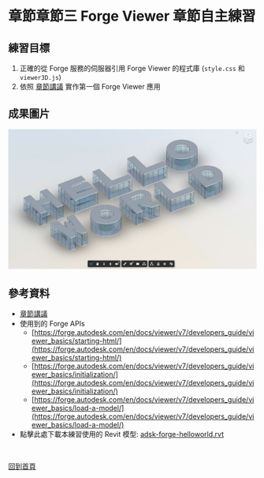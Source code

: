 # 章節章節三 Forge Viewer 章節自主練習

## 練習目標

1. 正確的從 Forge 服務的伺服器引用 Forge Viewer 的程式庫 (`style.css` 和 `viewer3D.js`)
2. 依照 [章節講議](README.md) 實作第一個 Forge Viewer 應用

## 成果圖片

![alt ForgeViewerHelloWorld](img/forge-viewer-hello-world.jpg)

## 參考資料

 - [章節講議](README.md)
 - 使用到的 Forge APIs
   - [https://forge.autodesk.com/en/docs/viewer/v7/developers_guide/viewer_basics/starting-html/](https://forge.autodesk.com/en/docs/viewer/v7/developers_guide/viewer_basics/starting-html/)
   - [https://forge.autodesk.com/en/docs/viewer/v7/developers_guide/viewer_basics/initialization/](https://forge.autodesk.com/en/docs/viewer/v7/developers_guide/viewer_basics/initialization/)
   - [https://forge.autodesk.com/en/docs/viewer/v7/developers_guide/viewer_basics/load-a-model/](https://forge.autodesk.com/en/docs/viewer/v7/developers_guide/viewer_basics/load-a-model/)
  - 點擊此處下載本練習使用的 Revit 模型: [adsk-forge-helloworld.rvt](3-ForgeViewerBasic/models/adsk-forge-helloworld.rvt)

<br/>

[回到首頁](../README.md)